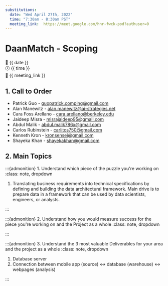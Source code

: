```yaml
---
substitutions:
  date: "Wed April 27th, 2022"
  time: "7:30am - 8:30am PST"
  meeting_link:  https://meet.google.com/hnr-fwck-pod?authuser=0
---
```


# DaanMatch - Scoping

📅 {{ date }} <br>
🕔 {{ time }} <br>
🔗 {{ meeting_link }} <br>

## 1. Call to Order

- Patrick Guo - guopatrick.comping@gmail.com
- Alan Manewitz - alan.manewitz@ai-strategies.net
- Cara Foss Arellano - cara.arellano@berkeley.edu
- Jaideep Misra - misrajaideep95@gmail.com
- Abdul Malik - abdul.malik786x@gmail.com
- Carlos Rubinstein - carlitos750@gmail.com
- Kenneth Kron - kronsensei@gmail.com
- Shayeka Khan - shayekakhan@gmail.com


## 2. Main Topics

:::{admonition} 1. Understand which piece of the puzzle you're working on
:class: note, dropdown

1. Translating business requirements into technical specifications by defining and building the data architectural framework.
Main drive is to prepare data in a framework that can be used by data scientists, engineers, or analysts.

:::

:::{admonition} 2. Understand how you would measure success for the piece you're working on and the Project as a whole
:class: note, dropdown

:::

:::{admonition} 3. Understand the 3 most valuable Deliverables for your area and the project as a whole
:class: note, dropdown

1. Database server
2. Connection between mobile app (source) <-> database (warehouse) <-> webpages (analysis)

:::
